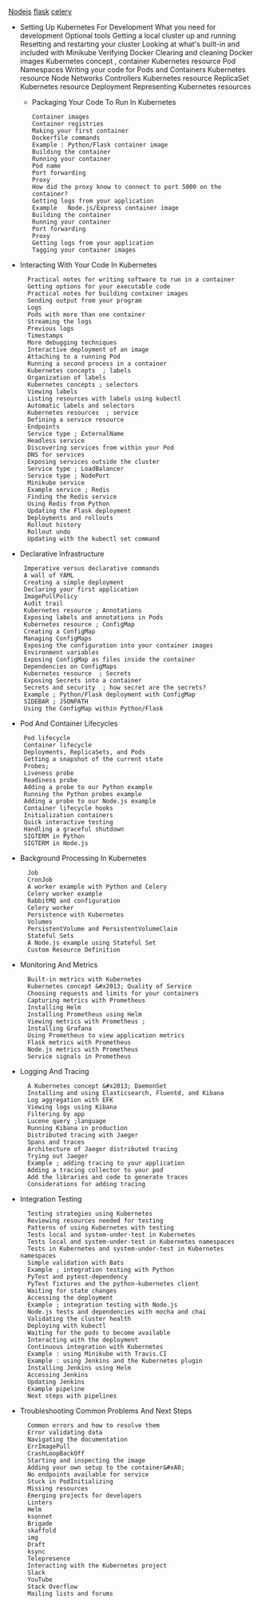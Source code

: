 
[Nodejs](https://github.com/kubernetes-for-developers/kfd-nodejs)
[flask](https://github.com/kubernetes-for-developers/kfd-flask)
[celery](https://github.com/kubernetes-for-developers/kfd-celery)


- Setting Up Kubernetes For Development
        What you need for development
        Optional tools
        Getting a local cluster up and running
        Resetting and restarting your cluster
        Looking at what's built-in and included with Minikube
        Verifying Docker
        Clearing and cleaning Docker images
        Kubernetes concept , container
        Kubernetes resource  Pod
        Namespaces
        Writing your code for Pods and Containers
        Kubernetes resource  Node
        Networks
        Controllers
        Kubernetes resource  ReplicaSet
        Kubernetes resource  Deployment
        Representing Kubernetes resources
    
  - Packaging Your Code To Run In Kubernetes
    
        Container images
        Container registries
        Making your first container
        Dockerfile commands
        Example : Python/Flask container image
        Building the container
        Running your container
        Pod name
        Port forwarding
        Proxy
        How did the proxy know to connect to port 5000 on the container?
        Getting logs from your application
        Example   Node.js/Express container image
        Building the container
        Running your container
        Port forwarding
        Proxy
        Getting logs from your application
        Tagging your container images
    
    
    
- Interacting With Your Code In Kubernetes
    
        Practical notes for writing software to run in a container
        Getting options for your executable code
        Practical notes for building container images
        Sending output from your program
        Logs
        Pods with more than one container
        Streaming the logs
        Previous logs
        Timestamps
        More debugging techniques
        Interactive deployment of an image
        Attaching to a running Pod
        Running a second process in a container
        Kubernetes concepts  ; labels
        Organization of labels
        Kubernetes concepts ; selectors
        Viewing labels
        Listing resources with labels using kubectl
        Automatic labels and selectors
        Kubernetes resources  ; service
        Defining a service resource
        Endpoints
        Service type ; ExternalName
        Headless service
        Discovering services from within your Pod
        DNS for services
        Exposing services outside the cluster
        Service type ; LoadBalancer
        Service type ; NodePort
        Minikube service
        Example service ; Redis
        Finding the Redis service
        Using Redis from Python
        Updating the Flask deployment
        Deployments and rollouts
        Rollout history
        Rollout undo
        Updating with the kubectl set command
    
    
    
-  Declarative Infrastructure
    
        Imperative versus declarative commands
        A wall of YAML
        Creating a simple deployment
        Declaring your first application
        ImagePullPolicy
        Audit trail
        Kubernetes resource ; Annotations
        Exposing labels and annotations in Pods
        Kubernetes resource ; ConfigMap
        Creating a ConfigMap
        Managing ConfigMaps
        Exposing the configuration into your container images
        Environment variables
        Exposing ConfigMap as files inside the container
        Dependencies on ConfigMaps
        Kubernetes resource  ; Secrets
        Exposing Secrets into a container
        Secrets and security  ; how secret are the secrets?
        Example ; Python/Flask deployment with ConfigMap
        SIDEBAR ; JSONPATH
        Using the ConfigMap within Python/Flask
    
    
    
-  Pod And Container Lifecycles
    
        Pod lifecycle
        Container lifecycle
        Deployments, ReplicaSets, and Pods
        Getting a snapshot of the current state
        Probes;
        Liveness probe
        Readiness probe
        Adding a probe to our Python example
        Running the Python probes example
        Adding a probe to our Node.js example
        Container lifecycle hooks
        Initialization containers
        Quick interactive testing
        Handling a graceful shutdown
        SIGTERM in Python
        SIGTERM in Node.js
   
    
- Background Processing In Kubernetes
    
        Job
        CronJob
        A worker example with Python and Celery
        Celery worker example
        RabbitMQ and configuration
        Celery worker
        Persistence with Kubernetes
        Volumes
        PersistentVolume and PersistentVolumeClaim
        Stateful Sets
        A Node.js example using Stateful Set
        Custom Resource Definition
    
    
    
- Monitoring And Metrics
    
        Built-in metrics with Kubernetes
        Kubernetes concept &#x2013; Quality of Service
        Choosing requests and limits for your containers
        Capturing metrics with Prometheus
        Installing Helm
        Installing Prometheus using Helm
        Viewing metrics with Prometheus ;
        Installing Grafana
        Using Prometheus to view application metrics
        Flask metrics with Prometheus
        Node.js metrics with Prometheus
        Service signals in Prometheus
    
    
    
- Logging And Tracing
    
        A Kubernetes concept &#x2013; DaemonSet
        Installing and using Elasticsearch, Fluentd, and Kibana
        Log aggregation with EFK
        Viewing logs using Kibana
        Filtering by app
        Lucene query ;language
        Running Kibana in production
        Distributed tracing with Jaeger
        Spans and traces
        Architecture of Jaeger distributed tracing
        Trying out Jaeger
        Example ; adding tracing to your application
        Adding a tracing collector to your pod
        Add the libraries and code to generate traces
        Considerations for adding tracing
    
    
    
- Integration Testing
    
        Testing strategies using Kubernetes
        Reviewing resources needed for testing
        Patterns of using Kubernetes with testing
        Tests local and system-under-test in Kubernetes
        Tests local and system-under-test in Kubernetes namespaces
        Tests in Kubernetes and system-under-test in Kubernetes namespaces
        Simple validation with Bats
        Example ; integration testing with Python
        PyTest and pytest-dependency
        PyTest fixtures and the python-kubernetes client
        Waiting for state changes
        Accessing the deployment
        Example ; integration testing with Node.js
        Node.js tests and dependencies with mocha and chai
        Validating the cluster health
        Deploying with kubectl
        Waiting for the pods to become available
        Interacting with the deployment
        Continuous integration with Kubernetes
        Example : using Minikube with Travis.CI
        Example : using Jenkins and the Kubernetes plugin
        Installing Jenkins using Helm
        Accessing Jenkins
        Updating Jenkins
        Example pipeline
        Next steps with pipelines
    
    
    
- Troubleshooting Common Problems And Next Steps
    
        Common errors and how to resolve them
        Error validating data
        Navigating the documentation
        ErrImagePull
        CrashLoopBackOff
        Starting and inspecting the image
        Adding your own setup to the container&#xA0;
        No endpoints available for service
        Stuck in PodInitializing
        Missing resources
        Emerging projects for developers
        Linters
        Helm
        ksonnet
        Brigade
        skaffold
        img
        Draft
        ksync
        Telepresence
        Interacting with the Kubernetes project
        Slack
        YouTube
        Stack Overflow
        Mailing lists and forums